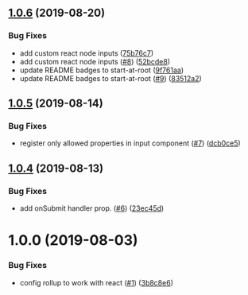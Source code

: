 ## [1.0.6](https://github.com/jlison/react-breeze-form/compare/v1.0.5...v1.0.6) (2019-08-20)


### Bug Fixes

* add custom react node inputs ([75b76c7](https://github.com/jlison/react-breeze-form/commit/75b76c7))
* add custom react node inputs ([#8](https://github.com/jlison/react-breeze-form/issues/8)) ([52bcde8](https://github.com/jlison/react-breeze-form/commit/52bcde8))
* update README badges to start-at-root ([9f761aa](https://github.com/jlison/react-breeze-form/commit/9f761aa))
* update README badges to start-at-root ([#9](https://github.com/jlison/react-breeze-form/issues/9)) ([83512a2](https://github.com/jlison/react-breeze-form/commit/83512a2))

## [1.0.5](https://github.com/jlison/react-breeze-form/compare/v1.0.4...v1.0.5) (2019-08-14)


### Bug Fixes

* register only allowed properties in input component ([#7](https://github.com/jlison/react-breeze-form/issues/7)) ([dcb0ce5](https://github.com/jlison/react-breeze-form/commit/dcb0ce5))

## [1.0.4](https://github.com/jlison/react-breeze-form/compare/v1.0.3...v1.0.4) (2019-08-13)


### Bug Fixes

* add onSubmit handler prop. ([#6](https://github.com/jlison/react-breeze-form/issues/6)) ([23ec45d](https://github.com/jlison/react-breeze-form/commit/23ec45d))

# 1.0.0 (2019-08-03)

### Bug Fixes

- config rollup to work with react
  ([#1](https://github.com/jlison/react-breeze-form/issues/1))
  ([3b8c8e6](https://github.com/jlison/react-breeze-form/commit/3b8c8e6))
